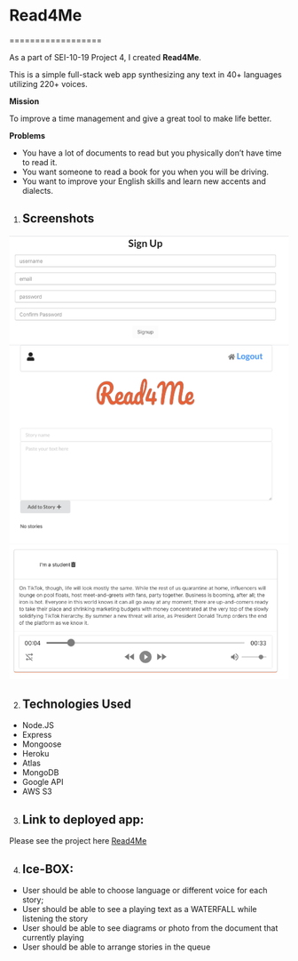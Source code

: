# Read4Me
==================

As a part of SEI-10-19 Project 4, I created **Read4Me**.

This is a simple full-stack web app synthesizing any text in 40+ languages utilizing 220+ voices. 

**Mission**

To improve a time management and give a great tool to make life better.

**Problems**


* You have a lot of documents to read but you physically don’t have time to read it.
* You want someone to read a book for you when you will be driving.
* You want to improve your English skills and learn new accents and dialects.  


1. ## Screenshots

!["PrintScreen"](src/utils/img/prntscrn3.png)
!["PrintScreen"](src/utils/img/prntscrn.png)
!["PrintScreen"](src/utils/img/prntscrn2.png)


2. ## Technologies Used
* Node.JS
* Express
* Mongoose
* Heroku
* Atlas
* MongoDB
* Google API
* AWS S3

3. ## Link to deployed app:
Please see the project here [Read4Me](https://read4me.herokuapp.com)


4. ## Ice-BOX: 

* User should be able to choose language or different voice for each story;
* User should be able to see a playing text as a WATERFALL while listening the story
* User should be able to see diagrams or photo from the document that currently playing 
* User should be able to arrange stories in the queue
